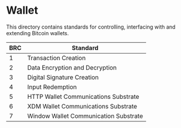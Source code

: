 # Wallet

This directory contains standards for controlling, interfacing with and extending Bitcoin wallets.

BRC | Standard
-----|------------------
1    | Transaction Creation
2    | Data Encryption and Decryption
3    | Digital Signature Creation
4    | Input Redemption
5    | HTTP Wallet Communications Substrate
6    | XDM Wallet Communications Substrate
7    | Window Wallet Communication Substrate